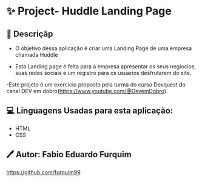 # ✨ Project- Huddle Landing Page

## 📕 Descriçãp

- O objetivo dessa aplicação é criar uma Landing Page de uma empresa
chamada Huddle

- Esta Landing page é feita para a empresa apresentar os seus negiocios,
suas redes sociais e um registro para os usuarios desfrutarem do site.

-Este projeto é um exercicio proposto pela turma do curso Devquest do canal DEV em dobro(https://www.youtube.com/@DevemDobro).

## 💻 Linguagens Usadas para esta aplicação:

- HTML
- CSS


## 🖊 Autor: Fabio Eduardo Furquim
https://github.com/furquim99